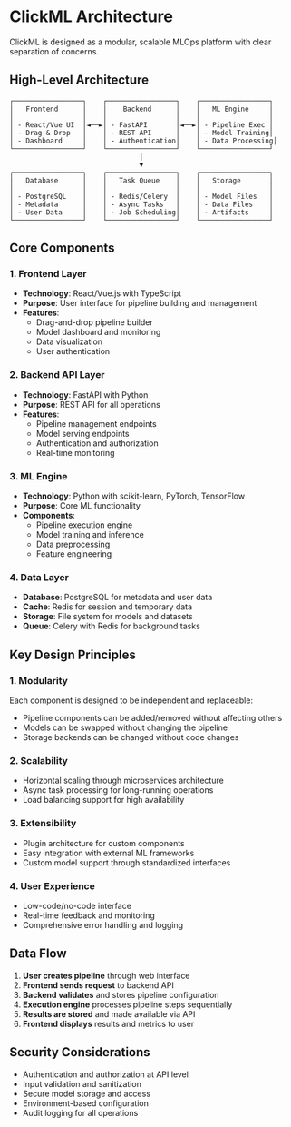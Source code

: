 # ClickML Architecture

ClickML is designed as a modular, scalable MLOps platform with clear separation of concerns.

## High-Level Architecture

```
┌─────────────────┐    ┌─────────────────┐    ┌─────────────────┐
│   Frontend      │    │    Backend      │    │   ML Engine     │
│                 │    │                 │    │                 │
│ - React/Vue UI  │◄──►│ - FastAPI       │◄──►│ - Pipeline Exec │
│ - Drag & Drop   │    │ - REST API      │    │ - Model Training│
│ - Dashboard     │    │ - Authentication│    │ - Data Processing│
└─────────────────┘    └─────────────────┘    └─────────────────┘
                                │
                                ▼
┌─────────────────┐    ┌─────────────────┐    ┌─────────────────┐
│   Database      │    │   Task Queue    │    │   Storage       │
│                 │    │                 │    │                 │
│ - PostgreSQL    │    │ - Redis/Celery  │    │ - Model Files   │
│ - Metadata      │    │ - Async Tasks   │    │ - Data Files    │
│ - User Data     │    │ - Job Scheduling│    │ - Artifacts     │
└─────────────────┘    └─────────────────┘    └─────────────────┘
```

## Core Components

### 1. Frontend Layer
- **Technology**: React/Vue.js with TypeScript
- **Purpose**: User interface for pipeline building and management
- **Features**:
  - Drag-and-drop pipeline builder
  - Model dashboard and monitoring
  - Data visualization
  - User authentication

### 2. Backend API Layer
- **Technology**: FastAPI with Python
- **Purpose**: REST API for all operations
- **Features**:
  - Pipeline management endpoints
  - Model serving endpoints
  - Authentication and authorization
  - Real-time monitoring

### 3. ML Engine
- **Technology**: Python with scikit-learn, PyTorch, TensorFlow
- **Purpose**: Core ML functionality
- **Components**:
  - Pipeline execution engine
  - Model training and inference
  - Data preprocessing
  - Feature engineering

### 4. Data Layer
- **Database**: PostgreSQL for metadata and user data
- **Cache**: Redis for session and temporary data
- **Storage**: File system for models and datasets
- **Queue**: Celery with Redis for background tasks

## Key Design Principles

### 1. Modularity
Each component is designed to be independent and replaceable:
- Pipeline components can be added/removed without affecting others
- Models can be swapped without changing the pipeline
- Storage backends can be changed without code changes

### 2. Scalability
- Horizontal scaling through microservices architecture
- Async task processing for long-running operations
- Load balancing support for high availability

### 3. Extensibility
- Plugin architecture for custom components
- Easy integration with external ML frameworks
- Custom model support through standardized interfaces

### 4. User Experience
- Low-code/no-code interface
- Real-time feedback and monitoring
- Comprehensive error handling and logging

## Data Flow

1. **User creates pipeline** through web interface
2. **Frontend sends request** to backend API
3. **Backend validates** and stores pipeline configuration
4. **Execution engine** processes pipeline steps sequentially
5. **Results are stored** and made available via API
6. **Frontend displays** results and metrics to user

## Security Considerations

- Authentication and authorization at API level
- Input validation and sanitization
- Secure model storage and access
- Environment-based configuration
- Audit logging for all operations